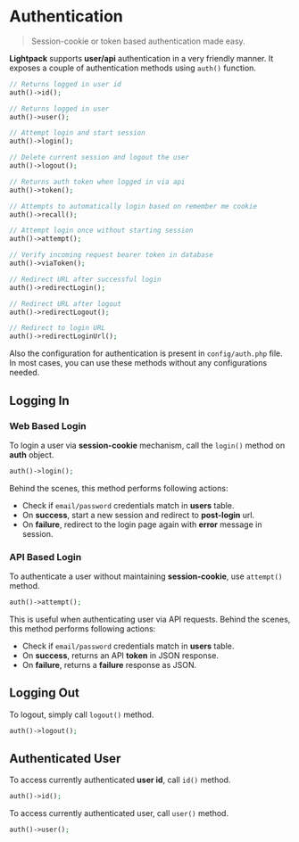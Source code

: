 # Authentication

> Session-cookie or token based authentication made easy.

**Lightpack** supports **user/api** authentication in a very friendly manner. It exposes a couple of authentication methods using `auth()` function.

```php
// Returns logged in user id
auth()->id();

// Returns logged in user 
auth()->user();

// Attempt login and start session
auth()->login();

// Delete current session and logout the user 
auth()->logout();

// Returns auth token when logged in via api
auth()->token();

// Attempts to automatically login based on remember me cookie
auth()->recall();

// Attempt login once without starting session
auth()->attempt();

// Verify incoming request bearer token in database
auth()->viaToken();

// Redirect URL after successful login
auth()->redirectLogin();

// Redirect URL after logout
auth()->redirectLogout();

// Redirect to login URL
auth()->redirectLoginUrl();
```

Also the configuration for authentication is present in `config/auth.php` file. In most cases, you can use these methods without any configurations needed.

## Logging In

### Web Based Login
To login a user via **session-cookie** mechanism, call the `login()` method on **auth** object.

```php
auth()->login();
```

Behind the scenes, this method performs following actions:

* Check if `email/password` credentials match in **users** table.
* On **success**, start a new session and redirect to **post-login** url.
* On **failure**, redirect to the login page again with **error** message in session.

### API Based Login

To authenticate a user without maintaining **session-cookie**, use `attempt()` method.

```php
auth()->attempt();
```

This is useful when authenticating user via API requests. Behind the scenes, this method performs following actions:

* Check if `email/password` credentials match in **users** table.
* On **success**, returns an API **token** in JSON response.
* On **failure**, returns a **failure** response as JSON.

## Logging Out

To logout, simply call `logout()` method.

```php
auth()->logout();
```

## Authenticated User

To access currently authenticated **user id**, call `id()` method.

```php
auth()->id();
```

To access currently authenticated user, call `user()` method.

```php
auth()->user();
```